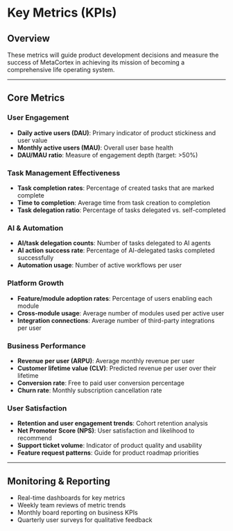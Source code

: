# Key Metrics (KPIs)

## Overview
These metrics will guide product development decisions and measure the success of MetaCortex in achieving its mission of becoming a comprehensive life operating system.

---

## Core Metrics

### User Engagement
- **Daily active users (DAU)**: Primary indicator of product stickiness and user value
- **Monthly active users (MAU)**: Overall user base health
- **DAU/MAU ratio**: Measure of engagement depth (target: >50%)

### Task Management Effectiveness
- **Task completion rates**: Percentage of created tasks that are marked complete
- **Time to completion**: Average time from task creation to completion
- **Task delegation ratio**: Percentage of tasks delegated vs. self-completed

### AI & Automation
- **AI/task delegation counts**: Number of tasks delegated to AI agents
- **AI action success rate**: Percentage of AI-delegated tasks completed successfully
- **Automation usage**: Number of active workflows per user

### Platform Growth
- **Feature/module adoption rates**: Percentage of users enabling each module
- **Cross-module usage**: Average number of modules used per active user
- **Integration connections**: Average number of third-party integrations per user

### Business Performance
- **Revenue per user (ARPU)**: Average monthly revenue per user
- **Customer lifetime value (CLV)**: Predicted revenue per user over their lifetime
- **Conversion rate**: Free to paid user conversion percentage
- **Churn rate**: Monthly subscription cancellation rate

### User Satisfaction
- **Retention and user engagement trends**: Cohort retention analysis
- **Net Promoter Score (NPS)**: User satisfaction and likelihood to recommend
- **Support ticket volume**: Indicator of product quality and usability
- **Feature request patterns**: Guide for product roadmap priorities

---

## Monitoring & Reporting
- Real-time dashboards for key metrics
- Weekly team reviews of metric trends
- Monthly board reporting on business KPIs
- Quarterly user surveys for qualitative feedback